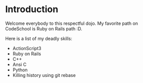 Introduction
==========

Welcome everybody to this respectful dojo.
My favorite path on CodeSchool is Ruby on Rails path :D.

Here is a list of my deadly skills:
* ActionScript3
* Ruby on Rails
* C++
* Ansi C
* Python
* Killing history using git rebase
